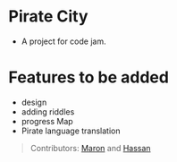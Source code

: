 # Pirate City
* A project for code jam.

# Features to be added
* design
* adding riddles
* progress Map
* Pirate language translation

> Contributors: [Maron](https://github.com/Maron5000) and [Hassan](github.com/hassancodes)